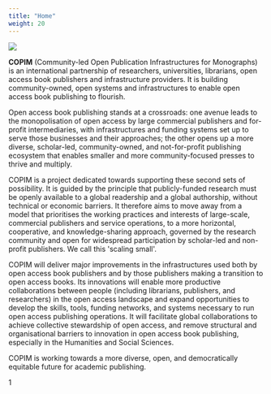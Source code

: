 ```yaml
---
title: "Home‎"
weight: 20
---
```


![](/images/copim-header_lefted-slim.jpg)

**COPIM** (Community-led Open Publication Infrastructures for Monographs) is an international partnership of researchers, universities, librarians, open access book publishers and infrastructure providers. It is building community-owned, open systems and infrastructures to enable open access book publishing to flourish.   

Open access book publishing stands at a crossroads: one avenue leads to the monopolisation of open access by large commercial publishers and for-profit intermediaries, with infrastructures and funding systems set up to serve those businesses and their approaches; the other opens up a more diverse, scholar-led, community-owned, and not-for-profit publishing ecosystem that enables smaller and more community-focused presses to thrive and multiply.  

COPIM is a project dedicated towards supporting these second sets of possibility. It is guided by the principle that publicly-funded research must be openly available to a global readership and a global authorship, without technical or economic barriers. It therefore aims to move away from a model that prioritises the working practices and interests of large-scale, commercial publishers and service operations, to a more horizontal, cooperative, and knowledge-sharing approach, governed by the research community and open for widespread participation by scholar-led and non-profit publishers. We call this 'scaling small'.  

COPIM will deliver major improvements in the infrastructures used both by open access book publishers and by those publishers making a transition to open access books. Its innovations will enable more productive collaborations between people (including librarians, publishers, and researchers) in the open access landscape and expand opportunities to develop the skills, tools, funding networks, and systems necessary to run open access publishing operations. It will facilitate global collaborations to achieve collective stewardship of open access, and remove structural and organisational barriers to innovation in open access book publishing, especially in the Humanities and Social Sciences.  

COPIM is working towards a more diverse, open, and democratically equitable future for academic publishing.

1[](/images/copim-team-jan2020.jpg)
